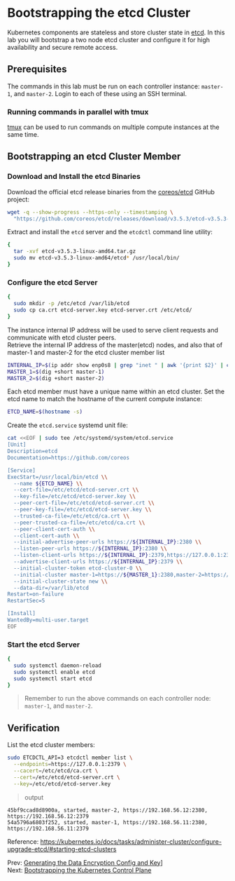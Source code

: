 # Bootstrapping the etcd Cluster

Kubernetes components are stateless and store cluster state in [etcd](https://github.com/coreos/etcd). In this lab you will bootstrap a two node etcd cluster and configure it for high availability and secure remote access.

## Prerequisites

The commands in this lab must be run on each controller instance: `master-1`, and `master-2`. Login to each of these using an SSH terminal.

### Running commands in parallel with tmux

[tmux](https://github.com/tmux/tmux/wiki) can be used to run commands on multiple compute instances at the same time.

## Bootstrapping an etcd Cluster Member

### Download and Install the etcd Binaries

Download the official etcd release binaries from the [coreos/etcd](https://github.com/coreos/etcd) GitHub project:

```bash
wget -q --show-progress --https-only --timestamping \
  "https://github.com/coreos/etcd/releases/download/v3.5.3/etcd-v3.5.3-linux-amd64.tar.gz"
```

Extract and install the `etcd` server and the `etcdctl` command line utility:

```bash
{
  tar -xvf etcd-v3.5.3-linux-amd64.tar.gz
  sudo mv etcd-v3.5.3-linux-amd64/etcd* /usr/local/bin/
}
```

### Configure the etcd Server

```bash
{
  sudo mkdir -p /etc/etcd /var/lib/etcd
  sudo cp ca.crt etcd-server.key etcd-server.crt /etc/etcd/
}
```

The instance internal IP address will be used to serve client requests and communicate with etcd cluster peers.<br>
Retrieve the internal IP address of the master(etcd) nodes, and also that of master-1 and master-2 for the etcd cluster member list

```bash
INTERNAL_IP=$(ip addr show enp0s8 | grep "inet " | awk '{print $2}' | cut -d / -f 1)
MASTER_1=$(dig +short master-1)
MASTER_2=$(dig +short master-2)
```

Each etcd member must have a unique name within an etcd cluster. Set the etcd name to match the hostname of the current compute instance:

```bash
ETCD_NAME=$(hostname -s)
```

Create the `etcd.service` systemd unit file:

```bash
cat <<EOF | sudo tee /etc/systemd/system/etcd.service
[Unit]
Description=etcd
Documentation=https://github.com/coreos

[Service]
ExecStart=/usr/local/bin/etcd \\
  --name ${ETCD_NAME} \\
  --cert-file=/etc/etcd/etcd-server.crt \\
  --key-file=/etc/etcd/etcd-server.key \\
  --peer-cert-file=/etc/etcd/etcd-server.crt \\
  --peer-key-file=/etc/etcd/etcd-server.key \\
  --trusted-ca-file=/etc/etcd/ca.crt \\
  --peer-trusted-ca-file=/etc/etcd/ca.crt \\
  --peer-client-cert-auth \\
  --client-cert-auth \\
  --initial-advertise-peer-urls https://${INTERNAL_IP}:2380 \\
  --listen-peer-urls https://${INTERNAL_IP}:2380 \\
  --listen-client-urls https://${INTERNAL_IP}:2379,https://127.0.0.1:2379 \\
  --advertise-client-urls https://${INTERNAL_IP}:2379 \\
  --initial-cluster-token etcd-cluster-0 \\
  --initial-cluster master-1=https://${MASTER_1}:2380,master-2=https://${MASTER_2}:2380 \\
  --initial-cluster-state new \\
  --data-dir=/var/lib/etcd
Restart=on-failure
RestartSec=5

[Install]
WantedBy=multi-user.target
EOF
```

### Start the etcd Server

```bash
{
  sudo systemctl daemon-reload
  sudo systemctl enable etcd
  sudo systemctl start etcd
}
```

> Remember to run the above commands on each controller node: `master-1`, and `master-2`.

## Verification

List the etcd cluster members:

```bash
sudo ETCDCTL_API=3 etcdctl member list \
  --endpoints=https://127.0.0.1:2379 \
  --cacert=/etc/etcd/ca.crt \
  --cert=/etc/etcd/etcd-server.crt \
  --key=/etc/etcd/etcd-server.key
```

> output

```
45bf9ccad8d8900a, started, master-2, https://192.168.56.12:2380, https://192.168.56.12:2379
54a5796a6803f252, started, master-1, https://192.168.56.11:2380, https://192.168.56.11:2379
```

Reference: https://kubernetes.io/docs/tasks/administer-cluster/configure-upgrade-etcd/#starting-etcd-clusters

Prev: [Generating the Data Encryption Config and Key](06-data-encryption-keys.md)]<br>
Next: [Bootstrapping the Kubernetes Control Plane](08-bootstrapping-kubernetes-controllers.md)
